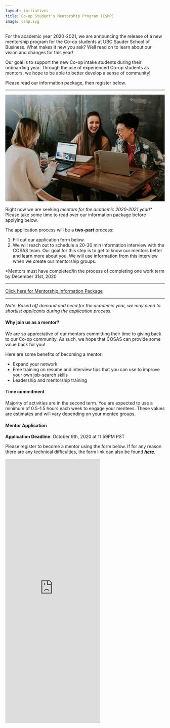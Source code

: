 ```yaml
---
layout: initiatives
title: Co-op Student's Mentorship Program (CSMP)
image: csmp.svg
---
```

For the academic year 2020-2021, we are announcing the release of a new mentorship program for the Co-op students at UBC Sauder School of Business. 
What makes it new you ask? Well read on to learn about our vision and changes for this year!

Our goal is to support the new Co-op intake students during their onboarding year. Through the use of experienced Co-op students as mentors, we hope to be able to better develop a sense of community!

Please read our information package, then register below.
* * *
<img class="w-100 h-100" src='../static_files/assets/images/mentorship/mentor-group.jpg'/>

Right now we are seeking **mentors* for the academic 2020-2021 year!** Please take some time to read over our information package before applying below. 

The application process will be a **two-part** process:
1. Fill out our application form below.
2. We will reach out to schedule a 20-30 min information interview with the COSAS team. Our goal for this step is to get to know our mentors better and learn more about you. We will use information from this interview when we create our mentorship groups. 

*Mentors must have completed/in the process of completing one work term by December 31st, 2020

* * *
<a class="mx-auto btn btn-primary text-dark" href="{{ site.baseurl }}/static_files/assets/other/Mentorship Information Package.pdf">Click here for Mentorship Information Package</a>
* * *

_Note: Based off demand and need for the academic year, we may need to shortlist applicants during the application process._

#### Why join us as a mentor?

We are so appreciative of our mentors committing their time to giving back to our Co-op community. As such, we hope that COSAS can provide some value back for you! 

Here are some benefits of becoming a mentor:  
* Expand your network
* Free training on resume and interview tips that you can use to improve your own job-search skills
* Leadership and mentorship training

#### Time commitment

Majority of activities are in the second term. You are expected to use a minimum of 0.5-1.5 hours each week to engage your mentees. These values are estimates and will vary depending on your mentee groups. 

#### Mentor Application

**Application Deadline**: October 9th, 2020 at 11:59PM PST 

Please register to become a mentor using the form below. If for any reason there are any technical difficulties, the form link can also be found **_[here](https://forms.gle/jtnUmZ74oz9ktSJg9)_**.

<iframe class="w-100 container-fluid" id="mentor-app" src="https://docs.google.com/forms/d/e/1FAIpQLSfBMmph0G6BeakKLzIE5EPNVKr6WF5LKGqM9ioYrxK53r92qw/viewform?embedded=true" height="835" frameborder="0" marginheight="0" marginwidth="0">Loading…</iframe>